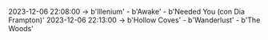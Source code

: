 2023-12-06 22:08:00 -> b'Illenium' - b'Awake' - b'Needed You (con Dia Frampton)'
2023-12-06 22:13:00 -> b'Hollow Coves' - b'Wanderlust' - b'The Woods'
